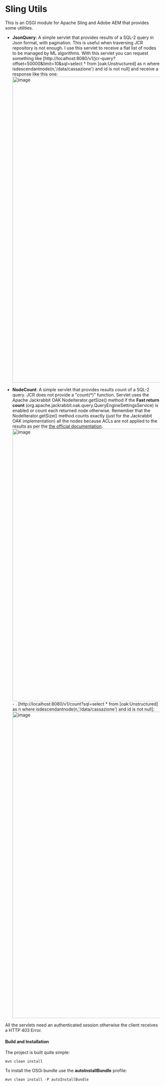 # Sling Utils

This is an OSGI module for Apache Sling and Adobe AEM that provides some utilities.
- **JsonQuery**: A simple servlet that provides results of a SQL-2 query in Json format, with pagination. This is useful when traversing JCR repository is not enough. I use this servlet to receive a flat list of nodes to be managed by ML algorithms. With this servlet you can request something like [http://localhost:8080/v1/jcr-query?offset=50000&limit=10&sql=select * from [oak:Unstructured] as n where isdescendantnode(n,'/data/cassazione') and id is not null] and receive a response like this one: <img width="995" alt="image" src="https://user-images.githubusercontent.com/18739184/164780593-9f1d8324-776e-4e15-b129-2a13a208a947.png">

- **NodeCount**: A simple servlet that provides results count of a SQL-2 query. JCR does not provide a "count(*)" function. Servlet uses the Apache Jackrabbit OAK NodeIterator.getSize() method if the **Fast return count** (org.apache.jackrabbit.oak.query.QueryEngineSettingsService) is enabled or count each returned node otherwise. Remember that the NodeIterator.getSize() method counts exactly (just for the Jackrabbit OAK implementation) all the nodes because ACLs are not applied to the results as per the [the official documentation](https://jackrabbit.apache.org/oak/docs/query/query-engine.html).  <img width="886" alt="image" src="https://user-images.githubusercontent.com/18739184/164772224-ce8355d3-3f11-4667-8ce3-6beced9c86dc.png"> - .  [http://localhost:8080/v1/count?sql=select * from [oak:Unstructured] as n where isdescendantnode(n,'/data/cassazione') and id is not null]: <img width="996" alt="image" src="https://user-images.githubusercontent.com/18739184/164778418-42cf870e-ca03-4716-9eb7-f4d224542d5b.png">

All the servlets need an authenticated session otherwise the client receives a HTTP 403 Error.


#### Build and Installation

The project is built quite simple:

    mvn clean install

To install the OSGi bundle use the **autoInstallBundle** profile:

    mvn clean install -P autoInstallBundle

